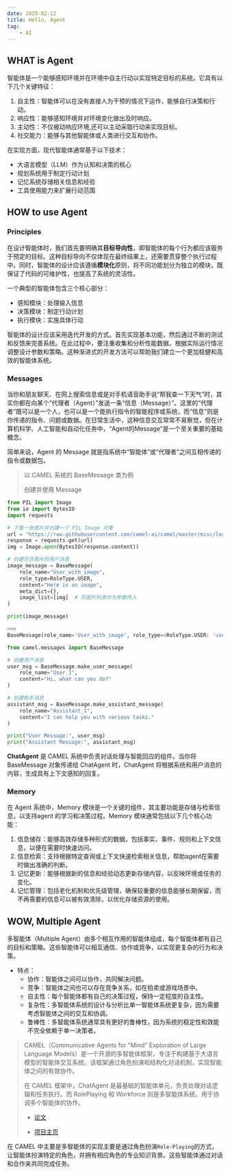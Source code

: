```yaml
---
date: 2025-02-12
title: Hello, Agent
tag:
    - AI
---
```


## WHAT is Agent

智能体是一个能够感知环境并在环境中自主行动以实现特定目标的系统。它具有以下几个关键特征：
1. 自主性：智能体可以在没有直接人为干预的情况下运作，能够自行决策和行动。
2. 响应性：能够感知环境并对环境变化做出及时响应。
3. 主动性：不仅被动响应环境,还可以主动采取行动来实现目标。
4. 社交能力：能够与其他智能体或人类进行交互和协作。

在实现方面，现代智能体通常基于以下技术：
- 大语言模型（LLM）作为认知和决策的核心
- 规划系统用于制定行动计划
- 记忆系统存储相关信息和经验
- 工具使用能力来扩展行动范围

## HOW to use Agent

### Principles

在设计智能体时，我们首先要明确其**目标导向性**，即智能体的每个行为都应该服务于预定的目标。这种目标导向不仅体现在最终结果上，还需要贯穿整个执行过程中。同时，智能体的设计应该遵循**模块化**原则，将不同功能划分为独立的模块，既保证了代码的可维护性，也提高了系统的灵活性。

一个典型的智能体包含三个核心部分：
- 感知模块：处理输入信息
- 决策模块：制定行动计划
- 执行模块：实施具体行动

智能体的设计应该采用迭代开发的方式。首先实现基本功能，然后通过不断的测试和反馈来完善系统。在此过程中，要注重收集和分析性能数据，根据实际运行情况调整设计参数和策略。这种渐进式的开发方法可以帮助我们建立一个更加稳健和高效的智能体系统。

### Messages

当你和朋友聊天、在网上搜索信息或是对手机语音助手说“帮我查一下天气”时，其实你都在向某个“代理者（Agent）”发送一条“信息（Message）”。这里的“代理者”既可以是一个人，也可以是一个能执行指令的智能程序或系统，而“信息”则是你传递的指令、问题或数据。在日常生活中，这种信息交互常常不易察觉，但在计算机科学、人工智能和自动化任务中，“Agent的Message”是一个至关重要的基础概念。

简单来说，Agent 的 Message 就是指系统中“智能体”或“代理者”之间互相传递的指令或数据包。

> 以 CAMEL 系统的 BaseMessage 类为例
> 
> 创建并使用 Message

```python
from PIL import Image
from io import BytesIO
import requests

# 下载一张图片并创建一个 PIL Image 对象
url = "https://raw.githubusercontent.com/camel-ai/camel/master/misc/logo_light.png"
response = requests.get(url)
img = Image.open(BytesIO(response.content))

# 创建包含图片的用户消息
image_message = BaseMessage(
    role_name="User_with_image",
    role_type=RoleType.USER,
    content="Here is an image",
    meta_dict={},
    image_list=[img]  # 将图片列表作为参数传入
)

print(image_message)

>>>
BaseMessage(role_name='User_with_image', role_type=<RoleType.USER: 'user'>, meta_dict={}, content='Here is an image', video_bytes=None, image_list=[<PIL.PngImagePlugin.PngImageFile image mode=RGBA size=3520x720 at 0x1DDFF8E88F0>], image_detail='auto', video_detail='low', parsed=None)
```

```python
from camel.messages import BaseMessage

# 创建用户消息
user_msg = BaseMessage.make_user_message(
    role_name="User_1",
    content="Hi, what can you do?"
)

# 创建助手消息
assistant_msg = BaseMessage.make_assistant_message(
    role_name="Assistant_1",
    content="I can help you with various tasks."
)

print("User Message:", user_msg)
print("Assistant Message:", assistant_msg)
```

**ChatAgent** 是 CAMEL 系统中负责对话处理与智能回应的组件。当你将 BaseMessage 对象传递给 ChatAgent 时，ChatAgent 将根据系统和用户消息的内容，生成具有上下文感知的回复。

### Memory

在 Agent 系统中，Memory 模块是一个关键的组件，其主要功能是存储与检索信息，以支持agent 的学习和决策过程。Memory 模块通常包括以下几个核心功能：

1. 信息储存：能够高效存储多种形式的数据，包括事实、事件、规则和上下文信息，以便在需要时快速访问。
2. 信息检索：支持根据特定查询或上下文快速检索相关信息，帮助agent在需要时做出准确的判断。
3. 记忆更新：能够根据新的信息和经验动态更新存储内容，以反映环境或任务的变化。
4. 记忆管理：包括老化机制和优先级管理，确保较重要的信息能够长期保留，而不再需要的信息可以被有效清除，以优化存储资源的使用。

## WOW, Multiple Agent

多智能体（Multiple Agent）由多个相互作用的智能体组成，每个智能体都有自己的目标和策略。这些智能体可以相互通信、协作或竞争，以实现更复杂的行为和决策。

- 特点：
    - 协作：智能体之间可以协作，共同解决问题。
    - 竞争：智能体之间也可以存在竞争关系，如在拍卖或游戏场景中。
    - 自主性：每个智能体都有自己的决策过程，保持一定程度的自主性。
    - 复杂性：多智能体系统的设计与分析比单一智能体系统更复杂，因为需要考虑智能体之间的交互和协调。
    - 鲁棒性：多智能体系统通常具有更好的鲁棒性，因为系统的稳定性和效能不完全依赖于单一决策者。 

> CAMEL（Communicative Agents for "Mind" Exploration of Large Language Models）是一个开源的多智能体框架，专注于构建基于大语言模型的智能体交互系统。该框架通过角色扮演和结构化对话机制，实现智能体之间的有效协作。
> 
> 在 CAMEL 框架中，ChatAgent 是最基础的智能体单元，负责处理对话逻辑和任务执行。而 RolePlaying 和 Workforce 则是多智能体系统，用于协调多个智能体的协作。
> 
> - [论文](https://ghli.org/camel.pdf)
>
> - [项目主页](https://www.camel-ai.org/) 

在 CAMEL 中主要是多智能体的实现主要是通过角色扮演`Role-Playing`的方式，让智能体扮演特定的角色，并拥有相应角色的专业知识背景。这些智能体通过对话和合作来共同完成任务。
